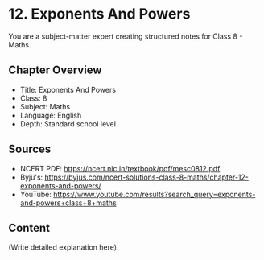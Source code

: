 # 12. Exponents And Powers

You are a subject-matter expert creating structured notes for Class 8 - Maths.

## Chapter Overview
- Title: Exponents And Powers
- Class: 8
- Subject: Maths
- Language: English
- Depth: Standard school level

## Sources
- NCERT PDF: https://ncert.nic.in/textbook/pdf/mesc0812.pdf
- Byju's: https://byjus.com/ncert-solutions-class-8-maths/chapter-12-exponents-and-powers/
- YouTube: https://www.youtube.com/results?search_query=exponents-and-powers+class+8+maths

## Content
(Write detailed explanation here)
